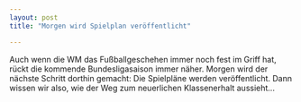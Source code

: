 ```yaml
---
layout: post
title: "Morgen wird Spielplan veröffentlicht"

---
```


Auch wenn die WM das Fußballgeschehen immer noch fest im Griff hat, rückt die kommende Bundesligasaison immer näher. Morgen wird der nächste Schritt dorthin gemacht: Die Spielpläne werden veröffentlicht. Dann wissen wir also, wie der Weg zum neuerlichen Klassenerhalt aussieht...



